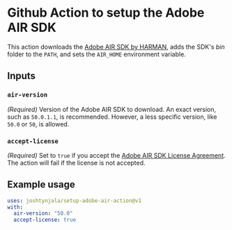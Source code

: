 # Github Action to setup the Adobe AIR SDK

This action downloads the [Adobe AIR SDK by HARMAN](https://airsdk.harman.com/), adds the SDK's _bin_ folder to the `PATH`, and sets the `AIR_HOME` environment variable.

## Inputs

### `air-version`

_(Required)_ Version of the Adobe AIR SDK to download. An exact version, such as `50.0.1.1`, is recommended. However, a less specific version, like `50.0` or `50`, is allowed.

### `accept-license`

_(Required)_ Set to `true` if you accept the [Adobe AIR SDK License Agreement](https://airsdk.harman.com/assets/pdfs/HARMAN%20AIR%20SDK%20License%20Agreement.pdf). The action will fail if the license is not accepted.

## Example usage

```yml
uses: joshtynjala/setup-adobe-air-action@v1
with:
  air-version: "50.0"
  accept-license: true
```
